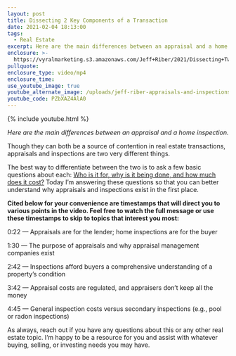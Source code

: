 ```yaml
---
layout: post
title: Dissecting 2 Key Components of a Transaction
date: 2021-02-04 18:13:00
tags:
  - Real Estate
excerpt: Here are the main differences between an appraisal and a home inspection.
enclosure: >-
  https://vyralmarketing.s3.amazonaws.com/Jeff+Riber/2021/Dissecting+Two+Key+Components+of+a+Transaction.mp4
pullquote:
enclosure_type: video/mp4
enclosure_time:
use_youtube_image: true
youtube_alternate_image: /uploads/jeff-riber-appraisals-and-inspections-yt2.jpg
youtube_code: PZbXAZ4AlA0
---
```


{% include youtube.html %}

<p style="text-align: center;"><em>Here are the main differences between an appraisal and a home inspection.</em></p>

Though they can both be a source of contention in real estate transactions, appraisals and inspections are two very different things.

The best way to differentiate between the two is to ask a few basic questions about each:&nbsp;<u>Who is it for, why is it being done, and how much does it cost?</u>&nbsp;Today I’m answering these questions so that you can better understand why appraisals and inspections exist in the first place.

**Cited below for your convenience are timestamps that will direct you to various points in the video. Feel free to watch the full message or use these timestamps to skip to topics that interest you most:**

0:22 — Appraisals are for the lender; home inspections are for the buyer

1:30 — The purpose of appraisals and why appraisal management companies exist

2:42 — Inspections afford buyers a comprehensive understanding of a property’s condition

3:42 — Appraisal costs are regulated, and appraisers don’t keep all the money

4:45 — General inspection costs versus secondary inspections (e.g., pool or radon inspections)

As always, reach out if you have any questions about this or any other real estate topic. I’m happy to be a resource for you and assist with whatever buying, selling, or investing needs you may have.
